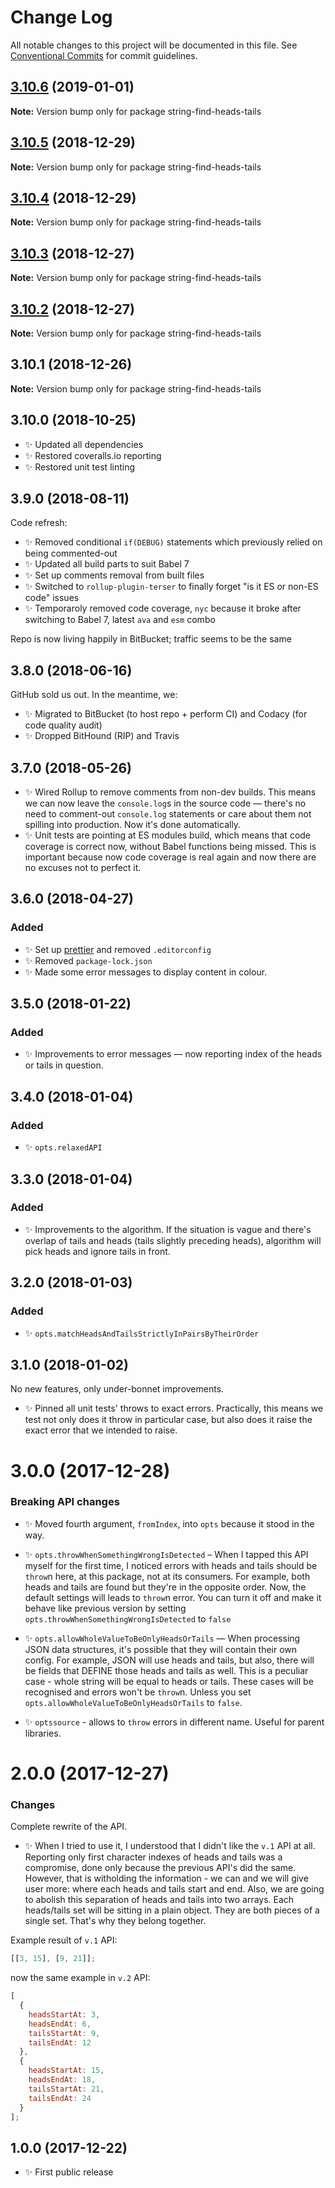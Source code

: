 # Change Log

All notable changes to this project will be documented in this file.
See [Conventional Commits](https://conventionalcommits.org) for commit guidelines.

## [3.10.6](https://bitbucket.org/codsen/codsen/src/master/packages/string-find-heads-tails/compare/string-find-heads-tails@3.10.5...string-find-heads-tails@3.10.6) (2019-01-01)

**Note:** Version bump only for package string-find-heads-tails





## [3.10.5](https://bitbucket.org/codsen/codsen/src/master/packages/string-find-heads-tails/compare/string-find-heads-tails@3.10.4...string-find-heads-tails@3.10.5) (2018-12-29)

**Note:** Version bump only for package string-find-heads-tails





## [3.10.4](https://bitbucket.org/codsen/codsen/src/master/packages/string-find-heads-tails/compare/string-find-heads-tails@3.10.3...string-find-heads-tails@3.10.4) (2018-12-29)

**Note:** Version bump only for package string-find-heads-tails





## [3.10.3](https://bitbucket.org/codsen/codsen/src/master/packages/string-find-heads-tails/compare/string-find-heads-tails@3.10.2...string-find-heads-tails@3.10.3) (2018-12-27)

**Note:** Version bump only for package string-find-heads-tails





## [3.10.2](https://bitbucket.org/codsen/codsen/src/master/packages/string-find-heads-tails/compare/string-find-heads-tails@3.10.1...string-find-heads-tails@3.10.2) (2018-12-27)

**Note:** Version bump only for package string-find-heads-tails





## 3.10.1 (2018-12-26)

**Note:** Version bump only for package string-find-heads-tails





## 3.10.0 (2018-10-25)

- ✨ Updated all dependencies
- ✨ Restored coveralls.io reporting
- ✨ Restored unit test linting

## 3.9.0 (2018-08-11)

Code refresh:

- ✨ Removed conditional `if(DEBUG)` statements which previously relied on being commented-out
- ✨ Updated all build parts to suit Babel 7
- ✨ Set up comments removal from built files
- ✨ Switched to `rollup-plugin-terser` to finally forget "is it ES or non-ES code" issues
- ✨ Temporaroly removed code coverage, `nyc` because it broke after switching to Babel 7, latest `ava` and `esm` combo

Repo is now living happily in BitBucket; traffic seems to be the same

## 3.8.0 (2018-06-16)

GitHub sold us out. In the meantime, we:

- ✨ Migrated to BitBucket (to host repo + perform CI) and Codacy (for code quality audit)
- ✨ Dropped BitHound (RIP) and Travis

## 3.7.0 (2018-05-26)

- ✨ Wired Rollup to remove comments from non-dev builds. This means we can now leave the `console.log`s in the source code — there's no need to comment-out `console.log` statements or care about them not spilling into production. Now it's done automatically.
- ✨ Unit tests are pointing at ES modules build, which means that code coverage is correct now, without Babel functions being missed. This is important because now code coverage is real again and now there are no excuses not to perfect it.

## 3.6.0 (2018-04-27)

### Added

- ✨ Set up [prettier](https://prettier.io) and removed `.editorconfig`
- ✨ Removed `package-lock.json`
- ✨ Made some error messages to display content in colour.

## 3.5.0 (2018-01-22)

### Added

- ✨ Improvements to error messages — now reporting index of the heads or tails in question.

## 3.4.0 (2018-01-04)

### Added

- ✨ `opts.relaxedAPI`

## 3.3.0 (2018-01-04)

### Added

- ✨ Improvements to the algorithm. If the situation is vague and there's overlap of tails and heads (tails slightly preceding heads), algorithm will pick heads and ignore tails in front.

## 3.2.0 (2018-01-03)

### Added

- ✨ `opts.matchHeadsAndTailsStrictlyInPairsByTheirOrder`

## 3.1.0 (2018-01-02)

No new features, only under-bonnet improvements.

- ✨ Pinned all unit tests' throws to exact errors. Practically, this means we test not only does it throw in particular case, but also does it raise the exact error that we intended to raise.

# 3.0.0 (2017-12-28)

### Breaking API changes

- ✨ Moved fourth argument, `fromIndex`, into `opts` because it stood in the way.

- ✨ `opts.throwWhenSomethingWrongIsDetected` – When I tapped this API myself for the first time, I noticed errors with heads and tails should be `throw`n here, at this package, not at its consumers. For example, both heads and tails are found but they're in the opposite order. Now, the default settings will leads to `throw`n error. You can turn it off and make it behave like previous version by setting `opts.throwWhenSomethingWrongIsDetected` to `false`
- ✨ `opts.allowWholeValueToBeOnlyHeadsOrTails` — When processing JSON data structures, it's possible that they will contain their own config. For example, JSON will use heads and tails, but also, there will be fields that DEFINE those heads and tails as well. This is a peculiar case - whole string will be equal to heads or tails. These cases will be recognised and errors won't be `throw`n. Unless you set `opts.allowWholeValueToBeOnlyHeadsOrTails` to `false`.
- ✨ `optssource` - allows to `throw` errors in different name. Useful for parent libraries.

# 2.0.0 (2017-12-27)

### Changes

Complete rewrite of the API.

- ✨ When I tried to use it, I understood that I didn't like the `v.1` API at all. Reporting only first character indexes of heads and tails was a compromise, done only because the previous API's did the same. However, that is witholding the information - we can and we will give user more: where each heads and tails start and end. Also, we are going to abolish this separation of heads and tails into two arrays. Each heads/tails set will be sitting in a plain object. They are both pieces of a single set. That's why they belong together.

Example result of `v.1` API:

```js
[[3, 15], [9, 21]];
```

now the same example in `v.2` API:

```js
[
  {
    headsStartAt: 3,
    headsEndAt: 6,
    tailsStartAt: 9,
    tailsEndAt: 12
  },
  {
    headsStartAt: 15,
    headsEndAt: 18,
    tailsStartAt: 21,
    tailsEndAt: 24
  }
];
```

## 1.0.0 (2017-12-22)

- ✨ First public release
